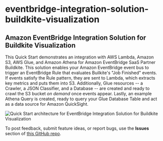 # eventbridge-integration-solution-buildkite-visualization
## Amazon EventBridge Integration Solution for Buildkite Visualization

This Quick Start demonstrates an integration with AWS Lambda, Amazon S3, AWS Glue, and Amazon Athena for Amazon EventBridge SaaS Partner Buildkite. This solution enables your Amazon EventBridge event bus to trigger an EventBridge Rule that evaluates Builkite's "Job Finished" events. If events satisfy the Rule pattern, they are sent to Lambda, which extracts key metrics and puts them into S3. Additionally, Glue resources -- a Crawler, a JSON Classifier, and a Database -- are created and ready to crawl the S3 bucket *on demand* once events appear. Lastly, an example Athena Query is created, ready to query your Glue Database Table and act as a data source for Amazon QuickSight. 

![Quick Start architecture for EventBridge Integration Solution for Buildkite Visualization](https://github.com/aws-quickstart/eventbridge-integration-solution-buildkite-visualization/raw/master/images/arch-eventbridge-buildkite-visualization.png)


To post feedback, submit feature ideas, or report bugs, use the **Issues** section of [this GitHub repo](https://github.com/aws-quickstart/eventbridge-integration-solution-buildkite-visualization).